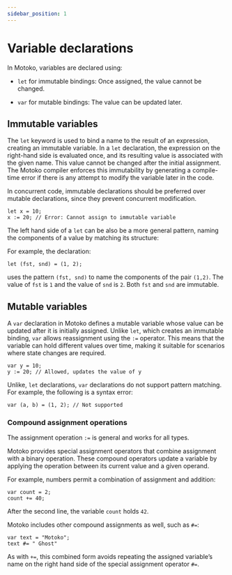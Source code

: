 ```yaml
---
sidebar_position: 1
---
```


# Variable declarations

In Motoko, variables are declared using:

- `let` for immutable bindings: Once assigned, the value cannot be changed.

- `var` for mutable bindings: The value can be updated later.

## Immutable variables

The `let` keyword is used to bind a name to the result of an expression, creating an immutable variable. In a `let` declaration, the expression on the right-hand side is evaluated once, and its resulting value is associated with the given name. This value cannot be changed after the initial assignment. The Motoko compiler enforces this immutability by generating a compile-time error if there is any attempt to modify the variable later in the code. 

In concurrent code, immutable declarations should be preferred over mutable declarations, since they prevent concurrent modification.

```motoko no-repl
let x = 10;
x := 20; // Error: Cannot assign to immutable variable
```

The left hand side of a `let` can be also be a more general pattern, naming the components of a value by matching its structure:

For example, the declaration:

``` motoko
let (fst, snd) = (1, 2); 
```

uses the pattern `(fst, snd)` to name the components of the pair `(1,2)`. The value of `fst` is `1` and the value of `snd` is `2`. Both `fst` and `snd` are immutable.

## Mutable variables

A `var` declaration in Motoko defines a mutable variable whose value can be updated after it is initially assigned. 
Unlike `let`, which creates an immutable binding, `var` allows reassignment using the `:=` operator. This means that the variable can hold different values over time, making it suitable for scenarios where state changes are required.

```motoko no-repl
var y = 10;
y := 20; // Allowed, updates the value of y
```

Unlike, `let` declarations, `var` declarations do not support pattern matching. 
For example, the following is a syntax error:

```motoko no-repl
var (a, b) = (1, 2); // Not supported
```

### Compound assignment operations

The assignment operation `:=` is general and works for all types.

Motoko provides special assignment operators that combine assignment with a binary operation. These compound operators update a variable by applying the operation between its current value and a given operand.

For example, numbers permit a combination of assignment and addition:

``` motoko
var count = 2;
count += 40;
```

After the second line, the variable `count` holds `42`.

Motoko includes other compound assignments as well, such as `#=`:

``` motoko
var text = "Motoko";
text #= " Ghost"
```

As with `+=`, this combined form avoids repeating the assigned variable’s name on the right hand side of the special assignment operator `#=`.
